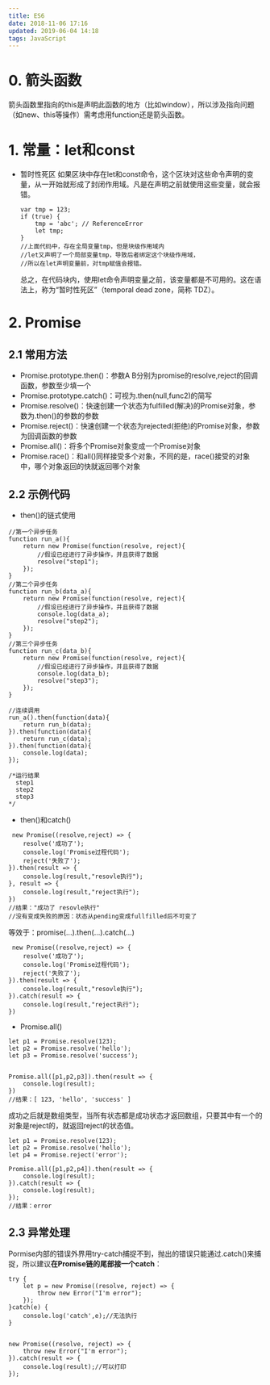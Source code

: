 ```yaml
---
title: ES6
date: 2018-11-06 17:16
updated: 2019-06-04 14:18
tags: JavaScript
---
```

# 0. 箭头函数

箭头函数里指向的this是声明此函数的地方（比如window），所以涉及指向问题（如new、this等操作）需考虑用function还是箭头函数。

<!-- more -->

# 1. 常量：let和const
- 暂时性死区
    如果区块中存在let和const命令，这个区块对这些命令声明的变量，从一开始就形成了封闭作用域。凡是在声明之前就使用这些变量，就会报错。

    ```
    var tmp = 123;
    if (true) {
        tmp = 'abc'; // ReferenceError
        let tmp;
    }
    //上面代码中，存在全局变量tmp，但是块级作用域内
    //let又声明了一个局部变量tmp，导致后者绑定这个块级作用域，
    //所以在let声明变量前，对tmp赋值会报错。
    ```
    总之，在代码块内，使用let命令声明变量之前，该变量都是不可用的。这在语法上，称为“暂时性死区”（temporal dead zone，简称 TDZ）。


# 2. Promise
## 2.1 常用方法
- Promise.prototype.then()：参数A B分别为promise的resolve,reject的回调函数，参数至少填一个
- Promise.prototype.catch()：可视为.then(null,func2)的简写
- Promise.resolve()：快速创建一个状态为fulfilled(解决)的Promise对象，参数为.then()的参数的参数
- Promise.reject()：快速创建一个状态为rejected(拒绝)的Promise对象，参数为回调函数的参数
- Promise.all()：将多个Promise对象变成一个Promise对象
- Promise.race()：和all()同样接受多个对象，不同的是，race()接受的对象中，哪个对象返回的快就返回哪个对象

## 2.2 示例代码
- then()的链式使用
```
//第一个异步任务
function run_a(){
    return new Promise(function(resolve, reject){
        //假设已经进行了异步操作，并且获得了数据
        resolve("step1");
    });
}
//第二个异步任务
function run_b(data_a){
    return new Promise(function(resolve, reject){
        //假设已经进行了异步操作，并且获得了数据
        console.log(data_a);
        resolve("step2");
    });
}
//第三个异步任务
function run_c(data_b){
    return new Promise(function(resolve, reject){
        //假设已经进行了异步操作，并且获得了数据
        console.log(data_b);
        resolve("step3");
    });
}

//连续调用
run_a().then(function(data){
    return run_b(data);
}).then(function(data){
    return run_c(data);
}).then(function(data){
    console.log(data);
});

/*运行结果
  step1
  step2
  step3
*/
```
- then()和catch()
```
 new Promise((resolve,reject) => {
    resolve('成功了');
    console.log('Promise过程代码');
    reject('失败了');
}).then(result => {
    console.log(result,"resovle执行");
}, result => {
    console.log(result,"reject执行");
})
//结果："成功了 resovle执行"
//没有变成失败的原因：状态从pending变成fullfilled后不可变了
```
等效于：promise(...).then(...).catch(...)
```
 new Promise((resolve,reject) => {
    resolve('成功了');
    console.log('Promise过程代码');
    reject('失败了');
}).then(result => {
    console.log(result,"resovle执行");
}).catch(result => {
    console.log(result,"reject执行");
})
```
- Promise.all()
```
let p1 = Promise.resolve(123);
let p2 = Promise.resolve('hello');
let p3 = Promise.resolve('success');


Promise.all([p1,p2,p3]).then(result => {
    console.log(result);
})
//结果：[ 123, 'hello', 'success' ]
```
成功之后就是数组类型，当所有状态都是成功状态才返回数组，只要其中有一个的对象是reject的，就返回reject的状态值。
```
let p1 = Promise.resolve(123);
let p2 = Promise.resolve('hello');
let p4 = Promise.reject('error');

Promise.all([p1,p2,p4]).then(result => {
    console.log(result);
}).catch(result => {
    console.log(result);
});
//结果：error
```
## 2.3 异常处理
Pormise内部的错误外界用try-catch捕捉不到，抛出的错误只能通过.catch()来捕捉，所以建议**在Promise链的尾部接一个catch**：
```
try {
    let p = new Promise((resolve, reject) => {
        throw new Error("I'm error");
    });
}catch(e) {
    console.log('catch',e);//无法执行
}


new Promise((resolve, reject) => {
    throw new Error("I'm error");
}).catch(result => {
    console.log(result);//可以打印
});
```
